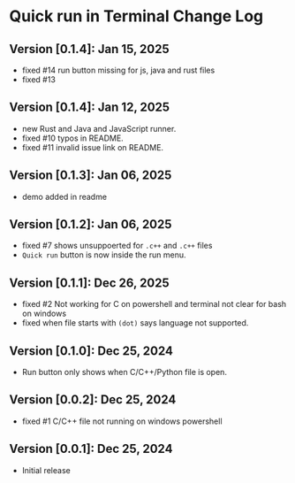# Quick run in Terminal Change Log

## Version [0.1.4]: Jan 15, 2025

- fixed #14 run button missing for js, java and rust files
- fixed #13

## Version [0.1.4]: Jan 12, 2025

- new Rust and Java and JavaScript runner.
- fixed #10 typos in README.
- fixed #11 invalid issue link on README.

## Version [0.1.3]: Jan 06, 2025

- demo added in readme

## Version [0.1.2]: Jan 06, 2025

- fixed #7 shows unsuppoerted for `.c++` and `.c++` files
- `Quick run` button is now inside the run menu.

## Version [0.1.1]: Dec 26, 2025

- fixed #2 Not working for C on powershell and terminal not clear for bash on windows
- fixed when file starts with `(dot)` says language not supported.

## Version [0.1.0]: Dec 25, 2024

- Run button only shows when C/C++/Python file is open.

## Version [0.0.2]: Dec 25, 2024

- fixed #1 C/C++ file not running on windows powershell

## Version [0.0.1]: Dec 25, 2024

- Initial release
